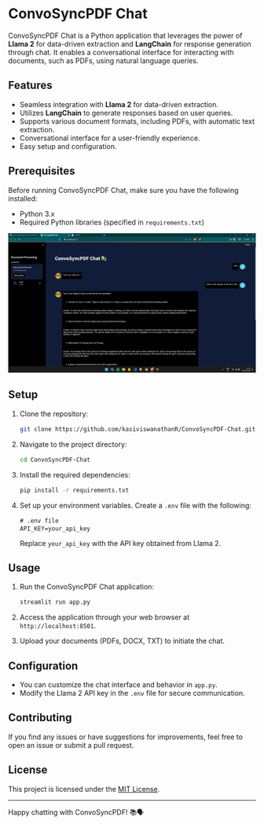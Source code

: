 # ConvoSyncPDF Chat

ConvoSyncPDF Chat is a Python application that leverages the power of **Llama 2** for data-driven extraction and **LangChain** for response generation through chat. It enables a conversational interface for interacting with documents, such as PDFs, using natural language queries.

## Features

- Seamless integration with **Llama 2** for data-driven extraction.
- Utilizes **LangChain** to generate responses based on user queries.
- Supports various document formats, including PDFs, with automatic text extraction.
- Conversational interface for a user-friendly experience.
- Easy setup and configuration.

## Prerequisites

Before running ConvoSyncPDF Chat, make sure you have the following installed:

- Python 3.x
- Required Python libraries (specified in `requirements.txt`)
  
![Project Screenshot](Screenshot.png)

## Setup

1. Clone the repository:

    ```bash
    git clone https://github.com/kasiviswanathanR/ConvoSyncPDF-Chat.git
    ```

2. Navigate to the project directory:

    ```bash
    cd ConvoSyncPDF-Chat
    ```

3. Install the required dependencies:

    ```bash
    pip install -r requirements.txt
    ```

4. Set up your environment variables. Create a `.env` file with the following:

    ```env
    # .env file
    API_KEY=your_api_key
    ```

    Replace `your_api_key` with the API key obtained from Llama 2.

## Usage

1. Run the ConvoSyncPDF Chat application:

    ```bash
    streamlit run app.py
    ```

2. Access the application through your web browser at `http://localhost:8501`.

3. Upload your documents (PDFs, DOCX, TXT) to initiate the chat.

## Configuration

- You can customize the chat interface and behavior in `app.py`.
- Modify the Llama 2 API key in the `.env` file for secure communication.

## Contributing

If you find any issues or have suggestions for improvements, feel free to open an issue or submit a pull request.

## License

This project is licensed under the [MIT License](LICENSE).

---

Happy chatting with ConvoSyncPDF! 📚🗣️
